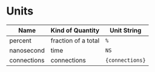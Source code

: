 # Units

<!-- semconv units -->

| Name        | Kind of Quantity         | Unit String   |
| ------------| ----------------         | -----------   |
| percent | fraction of a total | `%` |
| nanosecond | time | `NS` |
| connections | connections | `{connections}` |
<!-- endsemconv -->
